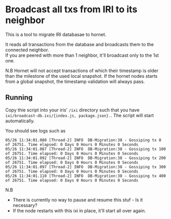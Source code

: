 # Broadcast all txs from IRI to its neighbor

This is a tool to migrate IRI databasae to hornet. 

It reads all transactions from the database and broadcasts them to the connected neighbor.  
If you are peered with more than 1 neighbor, it'll broadcast only to the 1st one.

N.B Hornet will not accept transactions of which their timestamp is older than the milestone of the used local snapshot. If the hornet nodes starts from a global snapshot, the timestamp validation will always pass.

## Running
Copy thie script into your iris' `/ixi` directory such that you have `ixi/broadcast-db.ixi/{index.js, package.json}.`. The script will start automatically.

You should see logs such as 

```
05/26 11:34:01.080 [Thread-2] INFO  DB-Migration:38 - Gossiping tx 0 of 26751. Time elapsed: 0 Days 0 Hours 0 Minutes 0 Seconds
05/26 11:34:01.087 [Thread-2] INFO  DB-Migration:38 - Gossiping tx 100 of 26751. Time elapsed: 0 Days 0 Hours 0 Minutes 0 Seconds
05/26 11:34:01.092 [Thread-2] INFO  DB-Migration:38 - Gossiping tx 200 of 26751. Time elapsed: 0 Days 0 Hours 0 Minutes 0 Seconds
05/26 11:34:01.097 [Thread-2] INFO  DB-Migration:38 - Gossiping tx 300 of 26751. Time elapsed: 0 Days 0 Hours 0 Minutes 0 Seconds
05/26 11:34:01.110 [Thread-2] INFO  DB-Migration:38 - Gossiping tx 400 of 26751. Time elapsed: 0 Days 0 Hours 0 Minutes 0 Seconds
```

N.B

 - There is currently no way to pause and resume this stuf - Is it necessary?
 - If the node restarts with this ixi in place, it'll start all over again.
